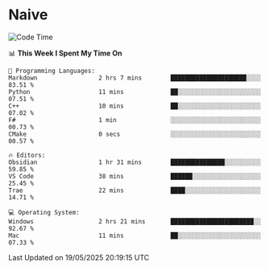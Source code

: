 # Naive
<!-- ## 日拱一卒，功不唐捐 -->
<!-- [![GitHub Streak](https://streak-stats.demolab.com/?user=XiaoXKKK)](https://git.io/streak-stats) -->
<!--START_SECTION:waka-->
![Code Time](http://img.shields.io/badge/Code%20Time-374%20hrs%2020%20mins-blue)

📊 **This Week I Spent My Time On** 

```text
💬 Programming Languages: 
Markdown                 2 hrs 7 mins        █████████████████████░░░░   83.51 % 
Python                   11 mins             ██░░░░░░░░░░░░░░░░░░░░░░░   07.51 % 
C++                      10 mins             ██░░░░░░░░░░░░░░░░░░░░░░░   07.02 % 
F#                       1 min               ░░░░░░░░░░░░░░░░░░░░░░░░░   00.73 % 
CMake                    0 secs              ░░░░░░░░░░░░░░░░░░░░░░░░░   00.57 % 

🔥 Editors: 
Obsidian                 1 hr 31 mins        ███████████████░░░░░░░░░░   59.85 % 
VS Code                  38 mins             ██████░░░░░░░░░░░░░░░░░░░   25.45 % 
Trae                     22 mins             ████░░░░░░░░░░░░░░░░░░░░░   14.71 % 

💻 Operating System: 
Windows                  2 hrs 21 mins       ███████████████████████░░   92.67 % 
Mac                      11 mins             ██░░░░░░░░░░░░░░░░░░░░░░░   07.33 % 
```


 Last Updated on 19/05/2025 20:19:15 UTC
<!--END_SECTION:waka-->
